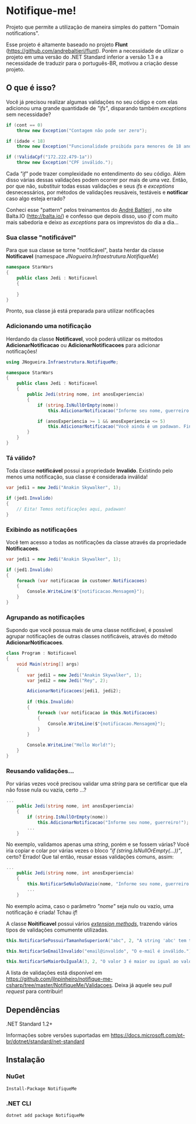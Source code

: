 # Notifique-me!
Projeto que permite a utilização de maneira simples do pattern "Domain notifications". 

Esse projeto é altamente baseado no projeto **Flunt** (https://github.com/andrebaltieri/flunt). Porém a necessidade de utilizar o projeto em uma versão do .NET Standard inferior a versão 1.3 e a necessidade de traduzir para o português-BR, motivou a criação desse projeto.

## O que é isso?
Você já precisou realizar algumas validações no seu código e com elas adicionou uma grande quantidade de *"ifs"*, disparando também  *exceptions* sem necessidade?

```csharp
if (cont == 0)
    throw new Exception("Contagem não pode ser zero");
```
```csharp
if (idade < 18)
    throw new Exception("Funcionalidade proibida para menores de 18 anos.");
```
```csharp
if (!ValidaCpf("172.222.479-1a"))
    throw new Exception("CPF inválido.");
```
Cada *"if"* pode trazer complexidade no entendimento do seu código. Além disso várias dessas validações podem ocorrer por mais de uma vez. Então, por que não, substituir todas essas validações e seus *ifs* e *exceptions* desnecessários, por métodos de validações reusáveis, testáveis e **notificar** caso algo esteja errado?

Conheci esse "pattern" pelos treinamentos do [André Baltieri](https://github.com/andrebaltieri) , no site Balta.IO (http://balta.io/) e confesso que depois disso, uso *if* com muito mais sabedoria e deixo as *exceptions* para os imprevistos do dia a dia...

### Sua classe "notificável"
Para que sua classe se torne "notificável", basta herdar da classe **Notificavel** (namespace *JNogueira.Infraestrutura.NotifiqueMe*)

```csharp
namespace StarWars
{
    public class Jedi : Notificavel
    {
       
    }
}
```
Pronto, sua classe já está preparada para utilizar notificações

### Adicionando uma notificação
Herdando da classe **Notificavel**, você poderá utilizar os métodos **AdicionarNotificacao** ou **AdicionarNotificacoes** para adicionar notificações!

```csharp
using JNogueira.Infraestrutura.NotifiqueMe;

namespace StarWars
{
    public class Jedi : Notificavel
    {
        public Jedi(string nome, int anosExperiencia)
        {
            if (string.IsNullOrEmpty(nome))
                this.AdicionarNotificacao("Informe seu nome, guerreiro!");

            if (anosExperiencia >= 1 && anosExperiencia <= 5)
                this.AdicionarNotificacao("Você ainda é um padawan. Finalize seu treinamento!", Dictionary<string, string> { { "Experiência", anosExperiencia.ToString() }, { "Data atual", DateTime.Today.ToShortTimeString() } });
        }
    }
}
```
### Tá válido?
Toda classe **notificável** possui a propriedade **Invalido**. Existindo pelo menos uma notificação, sua classe é considerada inválida!

```csharp
var jedi1 = new Jedi("Anakin Skywalker", 1);

if (jed1.Invalido)
{
    // Eita! Temos notificações aqui, padawan!
}
```

### Exibindo as notificações
Você tem acesso a todas as notificações da classe através da propriedade **Notificacoes**.

```csharp
var jedi1 = new Jedi("Anakin Skywalker", 1);

if (jed1.Invalido)
{
    foreach (var notificacao in customer.Notificacoes)
    {
        Console.WriteLine($"{notificacao.Mensagem}");
    }
}
```

### Agrupando as notificações
Supondo que você possua mais de uma classe notificável, é possível agrupar notificações de outras classes notificáveis, através do método **AdicionarNotificacoes**. 

```csharp
class Program : Notificavel
{
    void Main(string[] args)
    {
        var jedi1 = new Jedi("Anakin Skywalker", 1);
        var jedi2 = new Jedi("Rey", 2);

        AdicionarNotificacoes(jedi1, jedi2);
        
        if (this.Invalido)
        {
            foreach (var notificacao in this.Notificacoes)
            {
                Console.WriteLine($"{notificacao.Mensagem}");
            }
        }

        Console.WriteLine("Hello World!");
    }
}
```

### Reusando validações...
Por várias vezes você precisou validar uma *string* para se certificar que ela não fosse nula ou vazia, certo ...? 
```csharp
...
    public Jedi(string nome, int anosExperiencia)
    {
        if (string.IsNullOrEmpty(nome))
            this.AdicionarNotificacao("Informe seu nome, guerreiro!");
        ...
    }
```
No exemplo, validamos apenas uma *string*, porém e se fossem várias? Você iria copiar e colar por várias vezes o bloco *"if (string.IsNullOrEmpty(...))"*, certo? Errado! 
Que tal então, reusar essas validações comuns, assim:
```csharp
...
    public Jedi(string nome, int anosExperiencia)
    {
        this.NotificarSeNuloOuVazio(nome, "Informe seu nome, guerreiro!");
        ...
    }
```
No exemplo acima, caso o parâmetro *"nome"* seja nulo ou vazio, uma notificação é criada! Tchau *if*!

A classe **Noitificavel** possui vários [*extension methods*](https://docs.microsoft.com/pt-br/dotnet/csharp/programming-guide/classes-and-structs/extension-methods), trazendo vários tipos de validações comumente utilizadas.
```csharp
this.NotificarSePossuirTamanhoSuperiorA("abc", 2, "A string 'abc' tem tamanho superior a 2.");
```
```csharp
this.NotificarSeEmailInvalido("email@invalido", "O e-mail é inválido.");
```
```csharp
this.NotificarSeMaiorOuIgualA(3, 2, "O valor 3 é maior ou igual ao valor 2.");
```
A lista de validações está disponível em https://github.com/jlnpinheiro/notifique-me-csharp/tree/master/NotifiqueMe/Validacoes. Deixa já aquele seu *pull request* para contribuir!

## Dependências
.NET Standard 1.2+

Informações sobre versões suportadas em https://docs.microsoft.com/pt-br/dotnet/standard/net-standard

## Instalação

### NuGet
```
Install-Package NotifiqueMe
```
### .NET CLI
```
dotnet add package NotifiqueMe
```

